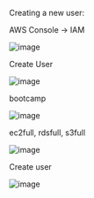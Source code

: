 
Creating a new user:

AWS Console -> IAM

![image](https://github.com/user-attachments/assets/a9832119-ade7-49ae-8612-fc0ae03a6f00)

Create User

![image](https://github.com/user-attachments/assets/350db5d5-ef95-4b4f-bbab-b8524097d2c4)

bootcamp

![image](https://github.com/user-attachments/assets/bce8154d-de88-4bd1-8302-ed6c7ac6acb7)

ec2full, rdsfull, s3full

![image](https://github.com/user-attachments/assets/4506eee8-e7b3-4656-b604-615031ff7e8b)

Create user

![image](https://github.com/user-attachments/assets/47e34edb-aa31-4b73-b3d8-8484d55234c4)
